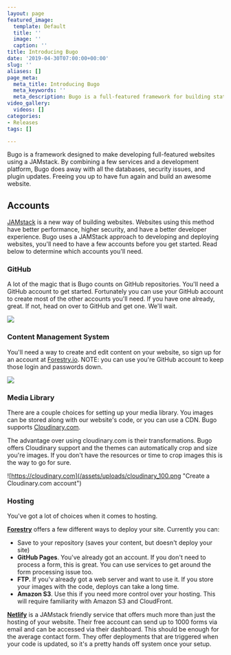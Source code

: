 ```yaml
---
layout: page
featured_image:
  template: Default
  title: ''
  image: ''
  caption: ''
title: Introducing Bugo
date: '2019-04-30T07:00:00+00:00'
slug: ''
aliases: []
page_meta:
  meta_title: Introducing Bugo
  meta_keywords: ''
  meta_description: Bugo is a full-featured framework for building static websites.
video_gallery:
  videos: []
categories:
- Releases
tags: []

---
```

Bugo is a framework designed to make developing full-featured websites using a JAMstack. By combining a few services and a development platform, Bugo does away with all the databases, security issues, and plugin updates. Freeing you up to have fun again and build an awesome website.

## Accounts

[JAMstack](https://jamstack.org "Learn more about JAMstack") is a new way of building websites. Websites using this method have better performance, higher security, and have a better developer experience. Bugo uses a JAMStack approach to developing and deploying websites, you'll need to have a few accounts before you get started. Read below to determine which accounts you'll need.

### GitHub

A lot of the magic that is Bugo counts on GitHub repositories. You'll need a GitHub account to get started. Fortunately you can use your GitHub account to create most of the other accounts you'll need. If you have one already, great. If not, head on over to GitHub and get one. We'll wait. 

[![](/assets/uploads/GitHub_Logo_250.png)](https://github.com/join "Get a GitHub Account")

### Content Management System

You'll need a way to create and edit content on your website, so sign up for an account at [Forestry.io](https://forestry.io "Create an account at forestry.io"). NOTE: you can use you're GitHub account to keep those login and passwords down.

![](/assets/uploads/forestry-pos-full.png)

### Media Library

There are a couple choices for setting up your media library. You images can be stored along with our website's code, or you can use a CDN. Bugo supports [Cloudinary.com](https://cloudinary.com). 

The advantage over using cloudinary.com is their transformations. Bugo offers Cloudinary support and the themes can automatically crop and size you're images. If you don't have the resources or time to crop images this is the way to go for sure.

![https://cloudinary.com](/assets/uploads/cloudinary_100.png "Create a Cloudinary.com account")

### Hosting

You've got a lot of choices when it comes to hosting. 

[**Forestry**](https://forestry.io "Go to forestry.io") offers a few different ways to deploy your site. Currently you can:

* Save to your repository (saves your content, but doesn't deploy your site)
* **GitHub Pages**. You've already got an account. If you don't need to process a form, this is great. You can use services to get around the form processing issue too.
* **FTP.** If you'v already got a web server and want to use it. If you store your images with the code, deploys can take a long time.
* **Amazon S3**. Use this if you need more control over your hosting. This will require familiarity with Amazon S3 and CloudFront. 

[**Netlify**](https://netlify.com "Go too Netlify.com") is a JAMstack friendly service that offers much more than just the hosting of your website. Their free account can send up to 1000 forms via email and can be accessed via their dashboard. This should be enough for the average contact form. They offer deployments that are triggered when your code is updated, so it's a pretty hands off system once your setup.